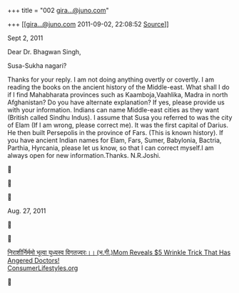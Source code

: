 +++
title = "002 gira...@juno.com"

+++
[[gira...@juno.com	2011-09-02, 22:08:52 [Source](https://groups.google.com/g/bvparishat/c/Et7mphp_O-0)]]



Sept 2, 2011



Dear Dr. Bhagwan Singh,



Susa-Sukha nagari?



Thanks for your reply. I am not doing anything overtly or covertly. I am reading the books on the ancient history of the Middle-east. What shall I do if I find Mahabharata provinces such as Kaamboja,Vaahlika, Madra in north Afghanistan? Do you have alternate explanation? If yes, please provide us with your information. Indians can name Middle-east cities as they want (British called Sindhu Indus). I assume that Susa you referred to was the city of Elam (If I am wrong, please correct me). It was the first capital of Darius. He then built Persepolis in the province of Fars. (This is known history). If you have ancient Indian names for Elam, Fars, Sumer, Babylonia, Bactria, Parthia, Hyrcania, please let us know, so that I can correct myself.I am always open for new information.Thanks. N.R.Joshi.







Aug. 27, 2011







[निराशीर्निर्ममो भूत्वा युध्यस्व विगतज्वरः।। (भ.गी.)](http://thirdpartyoffers.juno.com/TGL3142/4e591c118ea80908f04st05vuc)[Mom Reveals $5 Wrinkle Trick That Has Angered Doctors!  
](http://thirdpartyoffers.juno.com/TGL3142/4e591c118ea80908f04st05vuc)[ConsumerLifestyles.org](http://thirdpartyoffers.juno.com/TGL3142/4e591c118ea80908f04st05vuc)

  
  



